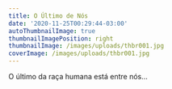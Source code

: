 ```yaml
---
title: O Último de Nós
date: '2020-11-25T00:29:44-03:00'
autoThumbnailImage: true
thumbnailImagePosition: right
thumbnailImage: /images/uploads/thbr001.jpg
coverImage: /images/uploads/thbr001.jpg
---
```

O último da raça humana está entre nós...
